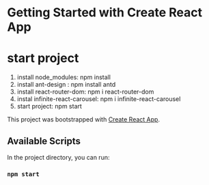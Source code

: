 # Getting Started with Create React App

# start project
1. install node_modules: 
        npm install
2. install ant-design :
        npm install antd
3. install react-router-dom: 
        npm i react-router-dom
4. instal infinite-react-carousel:
        npm i infinite-react-carousel
5. start project:
        npm start

This project was bootstrapped with [Create React App](https://github.com/facebook/create-react-app).

## Available Scripts

In the project directory, you can run:

### `npm start`

